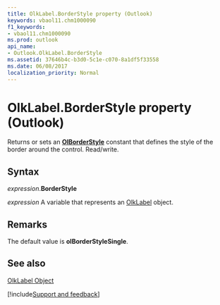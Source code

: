 ```yaml
---
title: OlkLabel.BorderStyle property (Outlook)
keywords: vbaol11.chm1000090
f1_keywords:
- vbaol11.chm1000090
ms.prod: outlook
api_name:
- Outlook.OlkLabel.BorderStyle
ms.assetid: 37646b4c-b3d0-5c1e-c070-8a1df5f33558
ms.date: 06/08/2017
localization_priority: Normal
---
```



# OlkLabel.BorderStyle property (Outlook)

Returns or sets an **[OlBorderStyle](Outlook.OlBorderStyle.md)** constant that defines the style of the border around the control. Read/write.


## Syntax

_expression_.**BorderStyle**

_expression_ A variable that represents an [OlkLabel](Outlook.OlkLabel.md) object.


## Remarks

The default value is **olBorderStyleSingle**.


## See also


[OlkLabel Object](Outlook.OlkLabel.md)

[!include[Support and feedback](~/includes/feedback-boilerplate.md)]